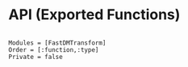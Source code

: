# API (Exported Functions)

```@index
```

```@autodocs
Modules = [FastDMTransform]
Order = [:function,:type]
Private = false
```
